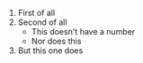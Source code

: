 1. First of all
2. Second of all
   - This doesn't have a number
   - Nor does this
3. But this one does
